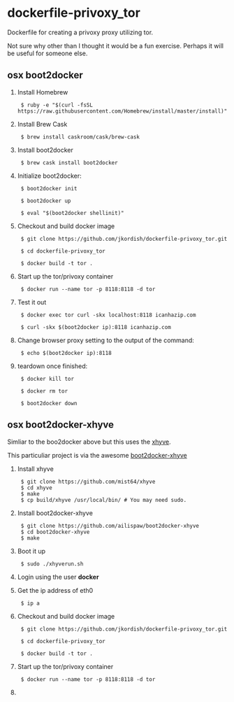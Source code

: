 # dockerfile-privoxy_tor
Dockerfile for creating a privoxy proxy utilizing tor.

Not sure why other than I thought it would be a fun exercise. Perhaps it will
be useful for someone else.

osx boot2docker
---
1. Install Homebrew

        $ ruby -e "$(curl -fsSL https://raw.githubusercontent.com/Homebrew/install/master/install)"

2. Install Brew Cask

        $ brew install caskroom/cask/brew-cask

3. Install boot2docker

        $ brew cask install boot2docker

4. Initialize boot2docker:

        $ boot2docker init

        $ boot2docker up

        $ eval "$(boot2docker shellinit)"

5. Checkout and build docker image

        $ git clone https://github.com/jkordish/dockerfile-privoxy_tor.git

        $ cd dockerfile-privoxy_tor

        $ docker build -t tor .

6. Start up the tor/privoxy container

        $ docker run --name tor -p 8118:8118 -d tor

7. Test it out

        $ docker exec tor curl -skx localhost:8118 icanhazip.com

        $ curl -skx $(boot2docker ip):8118 icanhazip.com

8. Change browser proxy setting to the output of the command:

        $ echo $(boot2docker ip):8118

9. teardown once finished:

        $ docker kill tor

        $ docker rm tor

        $ boot2docker down

osx boot2docker-xhyve
---

Simliar to the boo2docker above but this uses the [xhyve](https://github.com/mist64/xhyve).

This particuliar project is via the awesome [boot2docker-xhyve](https://github.com/ailispaw/boot2docker-xhyve)

1. Install xhyve

        $ git clone https://github.com/mist64/xhyve
        $ cd xhyve
        $ make
        $ cp build/xhyve /usr/local/bin/ # You may need sudo.

2. Install boot2docker-xhyve

        $ git clone https://github.com/ailispaw/boot2docker-xhyve
        $ cd boot2docker-xhyve
        $ make

3. Boot it up

        $ sudo ./xhyverun.sh

4. Login using the user **docker**

5. Get the ip address of eth0

        $ ip a

5. Checkout and build docker image

        $ git clone https://github.com/jkordish/dockerfile-privoxy_tor.git

        $ cd dockerfile-privoxy_tor

        $ docker build -t tor .

6. Start up the tor/privoxy container

        $ docker run --name tor -p 8118:8118 -d tor

7.
